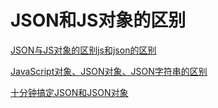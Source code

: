 # JSON和JS对象的区别

[JSON与JS对象的区别js和json的区别](https://blog.csdn.net/yeoman92/article/details/54924930)

[JavaScript对象、JSON对象、JSON字符串的区别](https://www.cnblogs.com/guodefu909/p/JavaScript_JSON.html)

[十分钟搞定JSON和JSON对象](https://zhuanlan.zhihu.com/p/29119549)